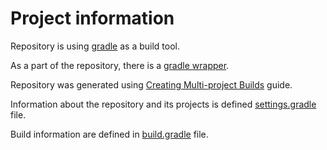# Project information

Repository is using [gradle](https://gradle.org/) as a build tool.

As a part of the repository, there is a [gradle wrapper](https://docs.gradle.org/current/userguide/gradle_wrapper.html#header).

Repository was generated using [Creating Multi-project Builds](https://guides.gradle.org/creating-multi-project-builds/) guide.

Information about the repository and its projects is defined [settings.gradle](./settings.gradle) file.

Build information are defined in [build.gradle](./build.gradle) file.
